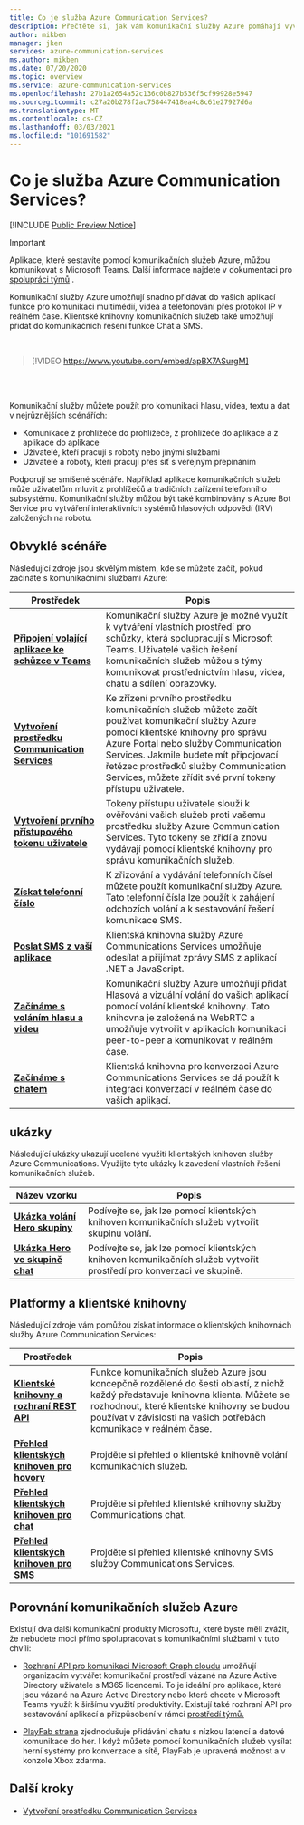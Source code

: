 ```yaml
---
title: Co je služba Azure Communication Services?
description: Přečtěte si, jak vám komunikační služby Azure pomáhají vyvíjet bohatou práci s uživateli v reálném čase.
author: mikben
manager: jken
services: azure-communication-services
ms.author: mikben
ms.date: 07/20/2020
ms.topic: overview
ms.service: azure-communication-services
ms.openlocfilehash: 27b1a2654a52c136c0b827b536f5cf99928e5947
ms.sourcegitcommit: c27a20b278f2ac758447418ea4c8c61e27927d6a
ms.translationtype: MT
ms.contentlocale: cs-CZ
ms.lasthandoff: 03/03/2021
ms.locfileid: "101691582"
---
```

# <a name="what-is-azure-communication-services"></a>Co je služba Azure Communication Services?

[!INCLUDE [Public Preview Notice](./includes/public-preview-include.md)]

> [!IMPORTANT]
> Aplikace, které sestavíte pomocí komunikačních služeb Azure, můžou komunikovat s Microsoft Teams. Další informace najdete v dokumentaci pro [spolupráci týmů](./quickstarts/voice-video-calling/get-started-teams-interop.md) .

Komunikační služby Azure umožňují snadno přidávat do vašich aplikací funkce pro komunikaci multimédií, videa a telefonování přes protokol IP v reálném čase. Klientské knihovny komunikačních služeb také umožňují přidat do komunikačních řešení funkce Chat a SMS.

<br>

> [!VIDEO https://www.youtube.com/embed/apBX7ASurgM]

<br>
<br>

Komunikační služby můžete použít pro komunikaci hlasu, videa, textu a dat v nejrůznějších scénářích:

- Komunikace z prohlížeče do prohlížeče, z prohlížeče do aplikace a z aplikace do aplikace
- Uživatelé, kteří pracují s roboty nebo jinými službami
- Uživatelé a roboty, kteří pracují přes síť s veřejným přepínáním

Podporují se smíšené scénáře. Například aplikace komunikačních služeb může uživatelům mluvit z prohlížečů a tradičních zařízení telefonního subsystému. Komunikační služby můžou být také kombinovány s Azure Bot Service pro vytváření interaktivních systémů hlasových odpovědí (IRV) založených na robotu.

## <a name="common-scenarios"></a>Obvyklé scénáře

Následující zdroje jsou skvělým místem, kde se můžete začít, pokud začínáte s komunikačními službami Azure:
<br>

| Prostředek                               |Popis                           |
|---                                    |---                                   |
|**[Připojení volající aplikace ke schůzce v Teams](./quickstarts/voice-video-calling/get-started-teams-interop.md)**|Komunikační služby Azure je možné využít k vytváření vlastních prostředí pro schůzky, která spolupracují s Microsoft Teams. Uživatelé vašich řešení komunikačních služeb můžou s týmy komunikovat prostřednictvím hlasu, videa, chatu a sdílení obrazovky.|
|**[Vytvoření prostředku Communication Services](./quickstarts/create-communication-resource.md)**|Ke zřízení prvního prostředku komunikačních služeb můžete začít používat komunikační služby Azure pomocí klientské knihovny pro správu Azure Portal nebo služby Communication Services. Jakmile budete mít připojovací řetězec prostředků služby Communication Services, můžete zřídit své první tokeny přístupu uživatele.|
|**[Vytvoření prvního přístupového tokenu uživatele](./quickstarts/access-tokens.md)**|Tokeny přístupu uživatele slouží k ověřování vašich služeb proti vašemu prostředku služby Azure Communication Services. Tyto tokeny se zřídí a znovu vydávají pomocí klientské knihovny pro správu komunikačních služeb.|
|**[Získat telefonní číslo](./quickstarts/telephony-sms/get-phone-number.md)**|K zřizování a vydávání telefonních čísel můžete použít komunikační služby Azure. Tato telefonní čísla lze použít k zahájení odchozích volání a k sestavování řešení komunikace SMS.|
|**[Poslat SMS z vaší aplikace](./quickstarts/telephony-sms/send.md)**|Klientská knihovna služby Azure Communications Services umožňuje odesílat a přijímat zprávy SMS z aplikací .NET a JavaScript.|
|**[Začínáme s voláním hlasu a videu](./quickstarts/voice-video-calling/getting-started-with-calling.md)**| Komunikační služby Azure umožňují přidat Hlasová a vizuální volání do vašich aplikací pomocí volání klientské knihovny. Tato knihovna je založená na WebRTC a umožňuje vytvořit v aplikacích komunikaci peer-to-peer a komunikovat v reálném čase.|
|**[Začínáme s chatem](./quickstarts/chat/get-started.md)**|Klientská knihovna pro konverzaci Azure Communications Services se dá použít k integraci konverzací v reálném čase do vašich aplikací.|


## <a name="samples"></a>ukázky

Následující ukázky ukazují ucelené využití klientských knihoven služby Azure Communications. Využijte tyto ukázky k zavedení vlastních řešení komunikačních služeb.
<br>

| Název vzorku                               | Popis                           |
|---                                    |---                                   |
|**[Ukázka volání Hero skupiny](./samples/calling-hero-sample.md)**|Podívejte se, jak lze pomocí klientských knihoven komunikačních služeb vytvořit skupinu volání.|
|**[Ukázka Hero ve skupině chat](./samples/chat-hero-sample.md)**|Podívejte se, jak lze pomocí klientských knihoven komunikačních služeb vytvořit prostředí pro konverzaci ve skupině.|


## <a name="platforms-and-client-libraries"></a>Platformy a klientské knihovny

Následující zdroje vám pomůžou získat informace o klientských knihovnách služby Azure Communication Services:

| Prostředek                               | Popis                           |
|---                                    |---                                   |
|**[Klientské knihovny a rozhraní REST API](./concepts/sdk-options.md)**|Funkce komunikačních služeb Azure jsou koncepčně rozdělené do šesti oblastí, z nichž každý představuje knihovna klienta. Můžete se rozhodnout, které klientské knihovny se budou používat v závislosti na vašich potřebách komunikace v reálném čase.|
|**[Přehled klientských knihoven pro hovory](./concepts/voice-video-calling/calling-sdk-features.md)**|Projděte si přehled o klientské knihovně volání komunikačních služeb.|
|**[Přehled klientských knihoven pro chat](./concepts/chat/sdk-features.md)**|Projděte si přehled klientské knihovny služby Communications chat.|
|**[Přehled klientských knihoven pro SMS](./concepts/telephony-sms/sdk-features.md)**|Projděte si přehled klientské knihovny SMS služby Communications Services.|

## <a name="compare-azure-communication-services"></a>Porovnání komunikačních služeb Azure

Existují dva další komunikační produkty Microsoftu, které byste měli zvážit, že nebudete moci přímo spolupracovat s komunikačními službami v tuto chvíli:

 - [Rozhraní API pro komunikaci Microsoft Graph cloudu](/graph/cloud-communications-concept-overview) umožňují organizacím vytvářet komunikační prostředí vázané na Azure Active Directory uživatele s M365 licencemi. To je ideální pro aplikace, které jsou vázané na Azure Active Directory nebo které chcete v Microsoft Teams využít k širšímu využití produktivity. Existují také rozhraní API pro sestavování aplikací a přizpůsobení v rámci [prostředí týmů.](/microsoftteams/platform/?preserve-view=true&view=msteams-client-js-latest)

 - [PlayFab strana](/gaming/playfab/features/multiplayer/networking/) zjednodušuje přidávání chatu s nízkou latencí a datové komunikace do her. I když můžete pomocí komunikačních služeb vysílat herní systémy pro konverzace a sítě, PlayFab je upravená možnost a v konzole Xbox zdarma.


## <a name="next-steps"></a>Další kroky

 - [Vytvoření prostředku Communication Services](./quickstarts/create-communication-resource.md)